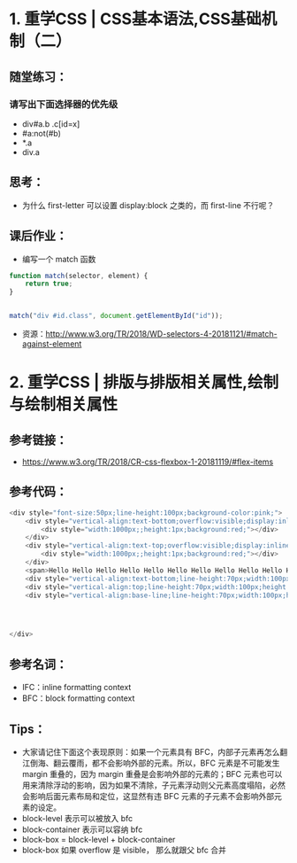 # 1. 重学CSS | CSS基本语法,CSS基础机制（二）
## 随堂练习：
### 请写出下面选择器的优先级
* div#a.b .c[id=x]
* #a:not(#b)
* *.a
* div.a

## 思考：
* 为什么 first-letter 可以设置 display:block 之类的，而 first-line 不行呢？

## 课后作业：
* 编写一个 match 函数
```javascript
function match(selector, element) {
    return true;
}


match("div #id.class", document.getElementById("id"));
```
* 资源：<http://www.w3.org/TR/2018/WD-selectors-4-20181121/#match-against-element>

# 2. 重学CSS | 排版与排版相关属性,绘制与绘制相关属性
## 参考链接：
* <https://www.w3.org/TR/2018/CR-css-flexbox-1-20181119/#flex-items>
## 参考代码：
```javascript
<div style="font-size:50px;line-height:100px;background-color:pink;">
    <div style="vertical-align:text-bottom;overflow:visible;display:inline-block;width:1px;height:1px;">
        <div style="width:1000px;;height:1px;background:red;"></div>
    </div>
    <div style="vertical-align:text-top;overflow:visible;display:inline-block;width:1px;height:1px;">
        <div style="width:1000px;;height:1px;background:red;"></div>
    </div>
    <span>Hello Hello Hello Hello Hello Hello Hello Hello Hello Hello Hello </span>
    <div style="vertical-align:text-bottom;line-height:70px;width:100px;height:150px;background-color:aqua;display:inline-block">1</div>
    <div style="vertical-align:top;line-height:70px;width:100px;height:50px;background-color:aqua;display:inline-block">1</div>
    <div style="vertical-align:base-line;line-height:70px;width:100px;height:550px;background-color:plum;display:inline-block">1</div>




</div>
```
## 参考名词：
* IFC：inline formatting context
* BFC：block formatting context
## Tips：
* 大家请记住下面这个表现原则：如果一个元素具有 BFC，内部子元素再怎么翻江倒海、翻云覆雨，都不会影响外部的元素。所以，BFC 元素是不可能发生 margin 重叠的，因为 margin 重叠是会影响外部的元素的；BFC 元素也可以用来清除浮动的影响，因为如果不清除，子元素浮动则父元素高度塌陷，必然会影响后面元素布局和定位，这显然有违 BFC 元素的子元素不会影响外部元素的设定。
* block-level 表示可以被放入 bfc
* block-container 表示可以容纳 bfc
* block-box = block-level + block-container
* block-box 如果 overflow 是 visible， 那么就跟父 bfc 合并